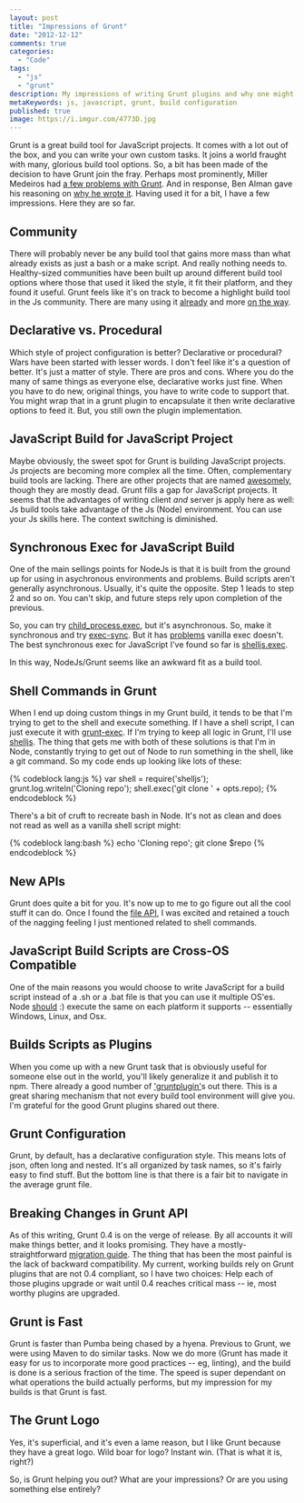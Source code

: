 ```yaml
---
layout: post
title: "Impressions of Grunt"
date: "2012-12-12"
comments: true
categories:
  - "Code"
tags:
  - "js"
  - "grunt"
description: My impressions of writing Grunt plugins and why one might want to.
metaKeywords: js, javascript, grunt, build configuration
published: true 
image: https://i.imgur.com/4773D.jpg
---
```


Grunt is a great build tool for JavaScript projects.  It comes with a lot out of the box, and you can write your own custom tasks.  It joins a world fraught with many, glorious build tool options.  So, a bit has been made of the decision to have Grunt join the fray.  Perhaps most prominently, Miller Medeiros had [a few problems with Grunt](http://blog.millermedeiros.com/node-js-ant-grunt-and-other-build-tools/).  And in response, Ben Alman gave his reasoning on [why he wrote it](http://benalman.com/news/2012/08/why-grunt/).  Having used it for a bit, I have a few impressions.  Here they are so far.

<!--more-->

## Community

There will probably never be any build tool that gains more mass than what already exists as just a bash or a make script.  And really nothing needs to.  Healthy-sized communities have been built up around different build tool options where those that used it liked the style, it fit their platform, and they found it useful.  Grunt feels like it's on track to become a highlight build tool in the Js community.  There are many using it [already](https://github.com/gruntjs/gruntjs.com/issues/9) and more [on the way](https://github.com/angular/angular.js/pull/1544).

## Declarative vs. Procedural

Which style of project configuration is better?  Declarative or procedural?  Wars have been started with lesser words.  I don't feel like it's a question of better.  It's just a matter of style.  There are pros and cons.  Where you do the many of same things as everyone else, declarative works just fine.  When you have to do new, original things, you have to write code to support that.  You might wrap that in a grunt plugin to encapsulate it then write declarative options to feed it.  But, you still own the plugin implementation.

## JavaScript Build for JavaScript Project

Maybe obviously, the sweet spot for Grunt is building JavaScript projects.  Js projects are becoming more complex all the time.  Often, complementary build tools are lacking.  There are other projects that are named [awesomely](https://github.com/280north/jake), though they are mostly dead.  Grunt fills a gap for JavaScript projects.  It seems that the advantages of writing client *and* server js apply here as well:  Js build tools take advantage of the Js (Node) environment.  You can use your Js skills here.  The context switching is diminished.

## Synchronous Exec for JavaScript Build

One of the main sellings points for NodeJs is that it is built from the ground up for using in asychronous environments and problems.  Build scripts aren't generally asynchronous.  Usually, it's quite the opposite.  Step 1 leads to step 2 and so on.  You can't skip, and future steps rely upon completion of the previous.  

So, you can try [child_process.exec](http://nodejs.org/api/child_process.html#child_process_child_process_exec_command_options_callback), but it's asynchronous.  So, make it synchronous and try [exec-sync](https://github.com/jeremyfa/node-exec-sync).  But it has [problems](https://github.com/jeremyfa/node-exec-sync/issues/8) vanilla exec doesn't.  The best synchronous exec for JavaScript I've found so far is [shelljs.exec](http://documentup.com/arturadib/shelljs#command-reference/exec-command-options-callback). 

In this way, NodeJs/Grunt seems like an awkward fit as a build tool.

## Shell Commands in Grunt

When I end up doing custom things in my Grunt build, it tends to be that I'm trying to get to the shell and execute something.  If I have a shell script, I can just execute it with [grunt-exec](https://github.com/jharding/grunt-exec).  If I'm trying to keep all logic in Grunt, I'll use [shelljs](https://github.com/arturadib/shelljs).  The thing that gets me with both of these solutions is that I'm in Node, constantly trying to get out of Node to run something in the shell, like a git command.  So my code ends up looking like lots of these:

{% codeblock lang:js %}
var shell = require('shelljs');
grunt.log.writeln('Cloning repo');
shell.exec('git clone ' + opts.repo);
{% endcodeblock %}

There's a bit of cruft to recreate bash in Node.  It's not as clean and does not read as well as a vanilla shell script might:

{% codeblock lang:bash %}
echo 'Cloning repo';
git clone $repo
{% endcodeblock %}

## New APIs

Grunt does quite a bit for you.  It's now up to me to go figure out all the cool stuff it can do.  Once I found the [file API](https://github.com/gruntjs/grunt/wiki/grunt.file), I was excited and retained a touch of the nagging feeling I just mentioned related to shell commands.

## JavaScript Build Scripts are Cross-OS Compatible

One of the main reasons you would choose to write JavaScript for a build script instead of a .sh or a .bat file is that you can use it multiple OS'es.  Node [should](https://github.com/jeremyfa/node-exec-sync/pull/6) :) execute the same on each platform it supports -- essentially Windows, Linux, and Osx.

## Builds Scripts as Plugins

When you come up with a new Grunt task that is obviously useful for someone else out in the world, you'll likely generalize it and publish it to npm.  There already a good number of ['gruntplugin'](https://npmjs.org/browse/keyword/gruntplugin)s out there.  This is a great sharing mechanism that not every build tool environment will give you.  I'm grateful for the good Grunt plugins shared out there.

## Grunt Configuration

Grunt, by default, has a declarative configuration style.  This means lots of json, often long and nested.  It's all organized by task names, so it's fairly easy to find stuff.  But the bottom line is that there is a fair bit to navigate in the average grunt file.

## Breaking Changes in Grunt API

As of this writing, Grunt 0.4 is on the verge of release.  By all accounts it will make things better, and it looks promising.  They have a mostly-straightforward [migration guide](https://github.com/gruntjs/grunt/wiki/Upgrading-from-0.3-to-0.4).  The thing that has been the most painful is the lack of backward compatibility.  My current, working builds rely on Grunt plugins that are not 0.4 compliant, so I have two choices:  Help each of those plugins upgrade or wait until 0.4 reaches critical mass -- ie, most worthy plugins are upgraded.

## Grunt is Fast

Grunt is faster than Pumba being chased by a hyena.  Previous to Grunt, we were using Maven to do similar tasks.  Now we do more (Grunt has made it easy for us to incorporate more good practices -- eg, linting), and the build is done is a serious fraction of the time.  The speed is super dependant on what operations the build actually performs, but my impression for my builds is that Grunt is fast.

## The Grunt Logo

Yes, it's superficial, and it's even a lame reason, but I like Grunt because they have a great logo.  Wild boar for logo?  Instant win.  (That is what it is, right?)

So, is Grunt helping you out?  What are your impressions?  Or are you using something else entirely?
